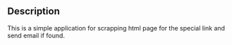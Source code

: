 ## Description

This is a simple application for scrapping html page for the special link and send email if found.